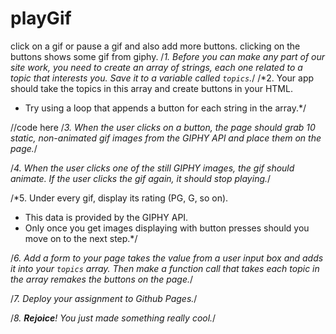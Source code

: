 # playGif
click on a gif or pause a gif and also add more buttons. clicking  on the buttons shows some gif from giphy.
/*1. Before you can make any part of our site work, you need to create an 
array of strings, each one related to a topic that interests you. 
Save it to a variable called `topics`.*/
/*2. Your app should take the topics in this array and create buttons in your HTML.
   * Try using a loop that appends a button for each string in the array.*/

   //code here
/*3. When the user clicks on a button, the page should grab 10 static, non-animated 
gif images from the GIPHY API and place them on the page.*/

/*4. When the user clicks one of the still GIPHY images, the gif should 
animate. If the user clicks the gif again, it should stop playing.*/

/*5. Under every gif, display its rating (PG, G, so on).
   * This data is provided by the GIPHY API.
   * Only once you get images displaying with button presses should you move on to the next step.*/

/*6. Add a form to your page takes the value from a user input box and adds it into your `topics` array. 
Then make a function call that takes each topic in the array remakes the buttons on the page.*/

/*7. Deploy your assignment to Github Pages.*/ 

/*8. **Rejoice**! You just made something really cool.*/